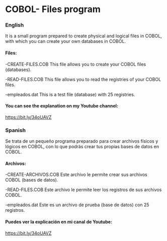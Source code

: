# COBOL- Files program

### English
It is a small program prepared to create physical and logical files in COBOL, with which you can create your own databases in COBOL.

#### Files:

-CREATE-FILES.COB
This file allows you to create your COBOL files (databases).

-READ-FILES.COB
This file allows you to read the registries of your COBOL files.

-empleados.dat
This is a test file (database) with 25 registries.

#### You can see the explanation on my Youtube channel:
https://bit.ly/34oUAVZ

### Spanish
Se trata de un pequeño programa preparado para crear archivos físicos y lógicos en COBOL, con lo que podrás crear tus propias bases de datos en COBOL.

#### Archivos:

-CREATE-ARCHIVOS.COB
Este archivo le permite crear sus archivos COBOL (bases de datos).

-READ-FILES.COB
Este archivo le permite leer los registros de sus archivos COBOL.

-empleados.dat
Este es un archivo de prueba (base de datos) con 25 registros.

#### Puedes ver la explicación en mi canal de Youtube:
https://bit.ly/34oUAVZ
